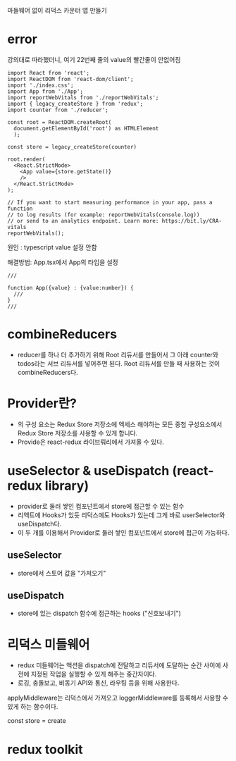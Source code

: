 마들웨어 없이 리덕스 카운터 앱 만들기

# error
강의대로 따라했더니, 여기 22번째 줄의 value의 빨간줄이 안없어짐
```tsx
import React from 'react';
import ReactDOM from 'react-dom/client';
import './index.css';
import App from './App'; 
import reportWebVitals from './reportWebVitals';
import { legacy_createStore } from 'redux';
import counter from './reducer';

const root = ReactDOM.createRoot(
  document.getElementById('root') as HTMLElement
  );

const store = legacy_createStore(counter)

root.render(
  <React.StrictMode>
    <App value={store.getState()}
    />
  </React.StrictMode>
);

// If you want to start measuring performance in your app, pass a function
// to log results (for example: reportWebVitals(console.log))
// or send to an analytics endpoint. Learn more: https://bit.ly/CRA-vitals
reportWebVitals();

```
원인 : typescript value 설정 안함

해결방법: App.tsx에서 App의 타입을 설정
```tsx
///

function App({value} : {value:number}) {
  ///
}
///

```

# combineReducers 
- reducer를 하나 더 추가하기 위해 Root 리듀서를 만들어서 그 아래 counter와 todos라는 서브 리듀서를 넣어주면 된다. Root 리듀서를 만들 때 사용하는 것이 combineReducers다.

# Provider란?
- <Provider>의 구성 요소는 Redux Store 저장소에 엑세스 해야하는 모든 중첩 구성요소에서 Redux Store 저장소를 사용할 수 있게 합니다.
- Provide은 react-redux 라이브뤄리에서 가져올 수 있다.

# useSelector & useDispatch (react-redux library)
- provider로 둘러 쌓인 컴포넌트에서 store에 접근할 수 있는 함수
- 리액트에 Hooks가 있듯 리덕스에도 Hooks가 있는데 그게 바로 userSelector와 useDispatch다.
- 이 두 개를 이용해서 Provider로 둘러 쌓인 컴포넌트에서 store에 접근이 가능하다.

## useSelector 
- store에서 스토어 값을 "가져오기" 

## useDispatch
- store에 있는 dispatch 함수에 접근하는 hooks ("신호보내기") 


# 리덕스 미들웨어
- redux 미들웨어는 액션을 dispatch에 전달하고 리듀서에 도달하는 순간 사이에 사전에 지정된 작업을 실행할 수 있게 해주는 중간자이다.
- 로깅, 충돌보고, 비동기 API와 통신, 라우팅 등을 위해 사용한다.  

applyMiddleware는 리덕스에서 가져오고 loggerMiddleware를 등록해서 사용할 수 있게 하는 함수이다.

const store = create

# redux toolkit

